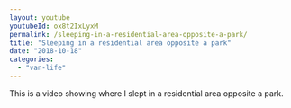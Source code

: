 ```yaml
---
layout: youtube
youtubeId: ox8t2IxLyxM
permalink: /sleeping-in-a-residential-area-opposite-a-park/
title: "Sleeping in a residential area opposite a park"
date: "2018-10-18"
categories: 
  - "van-life"
---
```


This is a video showing where I slept in a residential area opposite a park.
